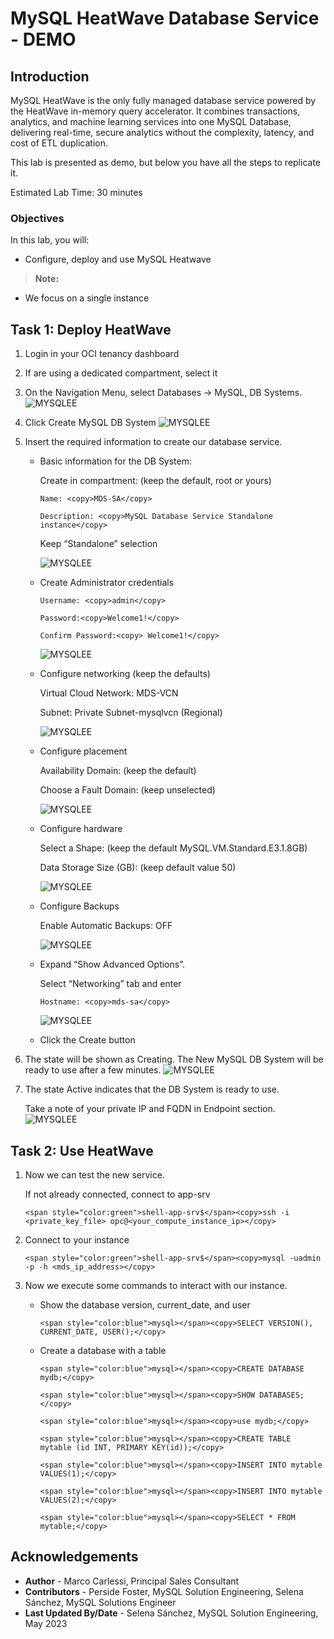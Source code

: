 # MySQL HeatWave Database Service - DEMO

## Introduction
MySQL HeatWave is the only fully managed database service powered by the HeatWave in-memory query accelerator. It combines transactions, analytics, and machine learning services into one MySQL Database, delivering real-time, secure analytics without the complexity, latency, and cost of ETL duplication.

This lab is presented as demo, but below you have all the steps to replicate it.


Estimated Lab Time: 30 minutes

### Objectives
In this lab, you will:
* Configure, deploy and use MySQL Heatwave

> **Note:** 
  * We focus on a single instance

## Task 1: Deploy HeatWave
1. Login in your OCI tenancy dashboard
2. If are using a dedicated compartment, select it
3. On the Navigation Menu, select Databases -> MySQL, DB Systems.
    ![MYSQLEE](./images/oci-menu-page.png "oci menu page")
4. Click Create MySQL DB System
    ![MYSQLEE](./images/oci-create-db-instance.png "oci create db instance")

5. Insert the required information to create our database service.
    * Basic information for the DB System:

        Create in compartment: (keep the default, root or yours)
        ```
        Name: <copy>MDS-SA</copy>
        ```
        ```
        Description: <copy>MySQL Database Service Standalone instance</copy>
        ```

        Keep “Standalone” selection

        ![MYSQLEE](./images/oci-db-config.png "oci db config")
    * Create Administrator credentials
        ```
        Username: <copy>admin</copy>
        ```
        ```
        Password:<copy>Welcome1!</copy>
        ```
        ```
        Confirm Password:<copy> Welcome1!</copy>
        ```
        ![MYSQLEE](./images/oci-db-credentials-config.png "oci db credentials config")
    * Configure networking (keep the defaults)

        Virtual Cloud Network: MDS-VCN

        Subnet: Private Subnet-mysqlvcn (Regional)

        ![MYSQLEE](./images/oci-db-networking-config.png "oci db networking config")
    * Configure placement

        Availability Domain: (keep the default)

        Choose a Fault Domain: (keep unselected)

        ![MYSQLEE](./images/oci-db-placement-config.png "oci db placement config")

    * Configure hardware

        Select a Shape: (keep the default MySQL.VM.Standard.E3.1.8GB)

        Data Storage Size (GB): (keep default value 50)

        ![MYSQLEE](./images/oci-db-hardware-config.png "oci db herdware config")

    * Configure Backups

        Enable Automatic Backups: OFF

        ![MYSQLEE](./images/oci-db-backup-config.png "oci db backup config")
    * Expand “Show Advanced Options”.

        Select “Networking” tab and enter

        ```
        Hostname: <copy>mds-sa</copy>
        ```
        ![MYSQLEE](./images/oci-db-advanced-config.png "oci db advanced config")
    * Click the Create button

6. The state will be shown as Creating. The New MySQL DB System will be ready to use after a few minutes.
    ![MYSQLEE](./images/oci-db-creating.png "oci db creating")
7. The state Active indicates that the DB System is ready to use. 

    Take a note of your private IP and FQDN in Endpoint section.
    ![MYSQLEE](./images/oci-db-created.png "oci db created")

## Task 2: Use HeatWave
1. Now we can test the new service.

    If not already connected, connect to app-srv
    ```
    <span style="color:green">shell-app-srv$</span><copy>ssh -i <private_key_file> opc@<your_compute_instance_ip></copy>
    ```
2. Connect to your instance
    ```
    <span style="color:green">shell-app-srv$</span><copy>mysql -uadmin -p -h <mds_ip_address></copy>
    ```
3. Now we execute some commands to interact with our instance.
    * Show the database version, current_date, and user
        ```
        <span style="color:blue">mysql></span><copy>SELECT VERSION(), CURRENT_DATE, USER();</copy>
        ```
    * Create a database with a table
        ```
        <span style="color:blue">mysql></span><copy>CREATE DATABASE mydb;</copy>
        ```
        ```
        <span style="color:blue">mysql></span><copy>SHOW DATABASES;</copy>
        ```
        ```
        <span style="color:blue">mysql></span><copy>use mydb;</copy>
        ```
        ```
        <span style="color:blue">mysql></span><copy>CREATE TABLE mytable (id INT, PRIMARY KEY(id));</copy>
        ```
        ```
        <span style="color:blue">mysql></span><copy>INSERT INTO mytable VALUES(1);</copy>
        ```
        ```
        <span style="color:blue">mysql></span><copy>INSERT INTO mytable VALUES(2);</copy>
        ```
        ```
        <span style="color:blue">mysql></span><copy>SELECT * FROM mytable;</copy>
        ```




## Acknowledgements
* **Author** - Marco Carlessi, Principal Sales Consultant
* **Contributors** -  Perside Foster, MySQL Solution Engineering, Selena Sánchez, MySQL Solutions Engineer
* **Last Updated By/Date** - Selena Sánchez, MySQL Solution Engineering, May 2023